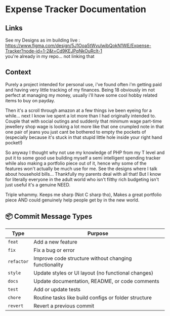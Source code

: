 # Expense Tracker Documentation

## Links

See my Designs as im building live : https://www.figma.com/design/5J1Ooa5tWvulwibQokN1WE/Expense-Tracker?node-id=1-2&t=Cd9KEJPqNkOuRclt-1
<br>you're already in my repo... not linking that

## Context

Purely a project intended for personal use, i've found often i'm getting paid and
having very little tracking of my finances. Being 18 obviously im not perfect at
managing my money, usually i'll have some cool hobby related items to buy on payday.

Then it's a scroll through amazon at a few things ive been eyeing for a while... next 
I know ive spent a lot more than I had originally intended to. Couple that with social
outings and suddenly that minimum wage part-time jewellery shop wage is looking a lot
more like that one crumpled note in that one pair of jeans you just cant be bothered
to empty the pockets of (especially because it's stuck in that stupid little hole
inside your right hand pocket!)

So anyway I thought why not use my knowledge of PHP from my T level and put it to some good use 
building myself a semi intelligent spending tracker while also making a portfolio piece
out of it, hence why some of the features won't actually be much use for me. See the designs
where I talk about household bills... Thankfully my parents deal with all that! But I know for
literally everyone in the adult world who isn't filthy rich budgeting isn't just useful it's a genuine
NEED.

Triple whammy. Keeps me sharp (Not C sharp tho), Makes a great portfolio piece AND could genuinely help 
people get by in the new world.


## 📦 Commit Message Types

| Type       | Purpose                                                  |
|------------|----------------------------------------------------------|
| `feat`     | Add a new feature                                        |
| `fix`      | Fix a bug or error                                       |
| `refactor` | Improve code structure without changing functionality    |
| `style`    | Update styles or UI layout (no functional changes)       |
| `docs`     | Update documentation, README, or code comments           |
| `test`     | Add or update tests                                      |
| `chore`    | Routine tasks like build configs or folder structure     | |
| `revert`   | Revert a previous commit                                 |

